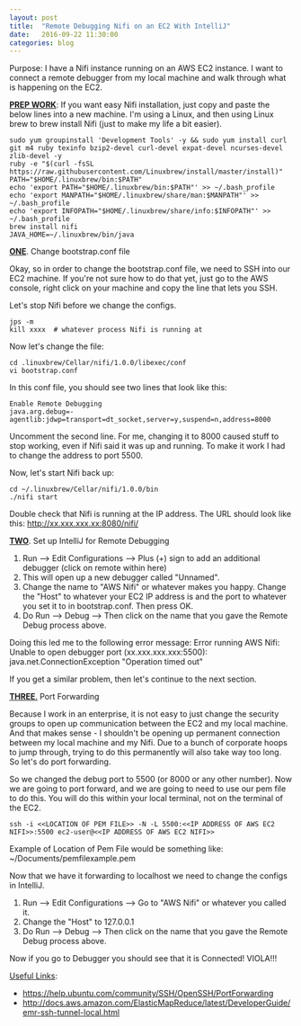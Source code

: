```yaml
---
layout: post
title:  "Remote Debugging Nifi on an EC2 With IntelliJ"
date:   2016-09-22 11:30:00
categories: blog
---
```


Purpose: I have a Nifi instance running on an AWS EC2 instance. I want to connect a remote debugger from my local machine and walk through what is happening on the EC2.

<u>**PREP WORK**</u>:
If you want easy Nifi installation, just copy and paste the below lines into a new machine. I'm using a Linux, and then using Linux brew to brew install Nifi (just to make my life a bit easier).

```
sudo yum groupinstall 'Development Tools' -y && sudo yum install curl git m4 ruby texinfo bzip2-devel curl-devel expat-devel ncurses-devel zlib-devel -y
ruby -e "$(curl -fsSL https://raw.githubusercontent.com/Linuxbrew/install/master/install)"
PATH="$HOME/.linuxbrew/bin:$PATH"
echo 'export PATH="$HOME/.linuxbrew/bin:$PATH"' >> ~/.bash_profile
echo 'export MANPATH="$HOME/.linuxbrew/share/man:$MANPATH"' >> ~/.bash_profile
echo 'export INFOPATH="$HOME/.linuxbrew/share/info:$INFOPATH"' >> ~/.bash_profile
brew install nifi
JAVA_HOME=~/.linuxbrew/bin/java
```

<u>**ONE**</u>. Change bootstrap.conf file

Okay, so in order to change the bootstrap.conf file, we need to SSH into our EC2 machine. If you're not sure how to do that yet, just go to the AWS console, right click on your machine and copy the line that lets you SSH.

Let's stop Nifi before we change the configs.

```
jps -m
kill xxxx  # whatever process Nifi is running at
```

Now let's change the file:

```
cd .linuxbrew/Cellar/nifi/1.0.0/libexec/conf
vi bootstrap.conf
```

In this conf file, you should see two lines that look like this:

```
Enable Remote Debugging
java.arg.debug=-agentlib:jdwp=transport=dt_socket,server=y,suspend=n,address=8000
```

Uncomment the second line. For me, changing it to 8000 caused stuff to stop working, even if Nifi said it was up and running. To make it work I had to change the address to port 5500.

Now, let's start Nifi back up:

```
cd ~/.linuxbrew/Cellar/nifi/1.0.0/bin
./nifi start
```

Double check that Nifi is running at the IP address. The URL should look like this: http://xx.xxx.xxx.xx:8080/nifi/

<u>**TWO**</u>. Set up IntelliJ for Remote Debugging

1. Run --> Edit Configurations --> Plus (+) sign to add an additional debugger (click on remote within here)
2. This will open up a new debugger called "Unnamed".
3. Change the name to "AWS Nifi" or whatever makes you happy. Change the "Host" to whatever your EC2 IP address is and the port to whatever you set it to in bootstrap.conf. Then press OK.
4. Do Run --> Debug --> Then click on the name that you gave the Remote Debug process above.

Doing this led me to the following error message: Error running AWS Nifi: Unable to open debugger port
(xx.xxx.xxx.xxx:5500): java.net.ConnectionException "Operation timed out"

If you get a similar problem, then let's continue to the next section.

<u>**THREE**.</u> Port Forwarding

Because I work in an enterprise, it is not easy to just change the security groups to open up communication between the EC2 and my local machine. And that makes sense - I shouldn't be opening up permanent connection between my local machine and my Nifi. Due to a bunch of corporate hoops to jump through, trying to do this permanently will also take way too long. So let's do port forwarding.

So we changed the debug port to 5500 (or 8000 or any other number). Now we are going to port forward, and we are going to need to use our pem file to do this. You will do this within your local terminal, not on the terminal of the EC2.

```
ssh -i <<LOCATION OF PEM FILE>> -N -L 5500:<<IP ADDRESS OF AWS EC2 NIFI>>:5500 ec2-user@<<IP ADDRESS OF AWS EC2 NIFI>>
```

Example of Location of Pem File would be something like: ~/Documents/pemfilexample.pem

Now that we have it forwarding to localhost we need to change the configs in IntelliJ.

1. Run --> Edit Configurations --> Go to "AWS Nifi" or whatever you called it.
2. Change the "Host" to 127.0.0.1
3. Do Run --> Debug --> Then click on the name that you gave the Remote Debug process above.

Now if you go to Debugger you should see that it is Connected! VIOLA!!!

<u>Useful Links</u>:

* https://help.ubuntu.com/community/SSH/OpenSSH/PortForwarding
* http://docs.aws.amazon.com/ElasticMapReduce/latest/DeveloperGuide/emr-ssh-tunnel-local.html
